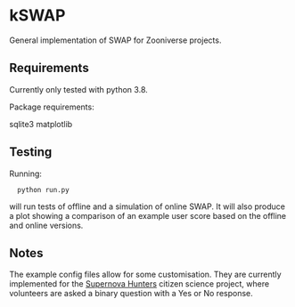 # kSWAP
General implementation of SWAP for Zooniverse projects.

## Requirements

Currently only tested with python 3.8.

Package requirements:

sqlite3
matplotlib

## Testing

Running:

```
  python run.py
```

will run tests of offline and a simulation of online SWAP.  It will also produce a plot showing a comparison of an example user score based on the offline and online versions.

## Notes
The example config files allow for some customisation.  They are currently implemented for the [Supernova Hunters](https://www.zooniverse.org/projects/dwright04/supernova-hunters) citizen science project, where volunteers are asked a binary question with a Yes or No response.
